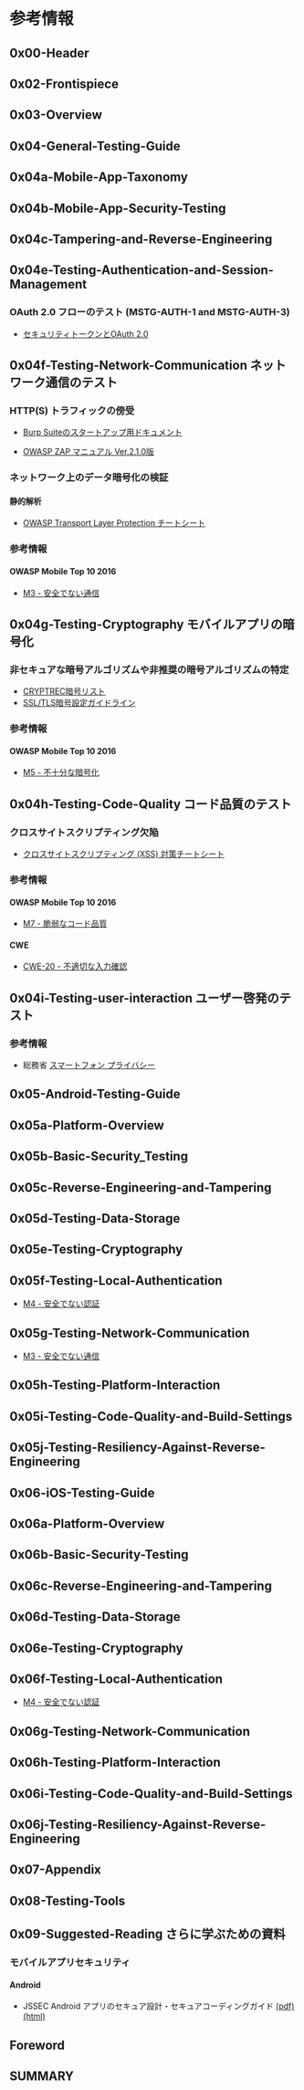 
# 参考情報

## 0x00-Header

## 0x02-Frontispiece

## 0x03-Overview

## 0x04-General-Testing-Guide

## 0x04a-Mobile-App-Taxonomy

## 0x04b-Mobile-App-Security-Testing

## 0x04c-Tampering-and-Reverse-Engineering

## 0x04e-Testing-Authentication-and-Session-Management

### OAuth 2.0 フローのテスト (MSTG-AUTH-1 and MSTG-AUTH-3)

- [セキュリティトークンとOAuth 2.0](https://www.ipa.go.jp/security/awareness/vendor/programmingv2/contents/709.html)

## 0x04f-Testing-Network-Communication ネットワーク通信のテスト

### HTTP(S) トラフィックの傍受

- [Burp Suiteのスタートアップ用ドキュメント](https://github.com/burpsuitejapan/startup)

- [OWASP ZAP マニュアル Ver.2.1.0版](https://docs.google.com/file/d/0B1e1Cma1GUllazNUNVp6OWdGYzg/edit)

### ネットワーク上のデータ暗号化の検証

#### 静的解析

- [OWASP Transport Layer Protection チートシート](https://jpcertcc.github.io/OWASPdocuments/CheatSheets/TransportLayerProtection.html)

### 参考情報

#### OWASP Mobile Top 10 2016

- [M3 - 安全でない通信](https://coky-t.github.io/owasp-mobile-top10-2016-ja/Mobile_Top_10_2016-M3-Insecure_Communication.html)

## 0x04g-Testing-Cryptography モバイルアプリの暗号化

### 非セキュアな暗号アルゴリズムや非推奨の暗号アルゴリズムの特定

- [CRYPTREC暗号リスト](http://www.cryptrec.go.jp/list/cryptrec-ls-0001-2012r4.pdf)
- [SSL/TLS暗号設定ガイドライン](http://www.cryptrec.go.jp/report/cryptrec-gl-3001-2.0.pdf)

### 参考情報

#### OWASP Mobile Top 10 2016

- [M5 - 不十分な暗号化](https://coky-t.github.io/owasp-mobile-top10-2016-ja/Mobile_Top_10_2016-M5-Insufficient_Cryptography.html)

## 0x04h-Testing-Code-Quality コード品質のテスト

### クロスサイトスクリプティング欠陥

- [クロスサイトスクリプティング (XSS) 対策チートシート](https://jpcertcc.github.io/OWASPdocuments/CheatSheets/XSSPrevention.html) 

### 参考情報

#### OWASP Mobile Top 10 2016

- [M7 - 脆弱なコード品質](https://coky-t.github.io/owasp-mobile-top10-2016-ja/Mobile_Top_10_2016-M7-Poor_Code_Quality.html)

#### CWE

- [CWE-20 - 不適切な入力確認](https://jvndb.jvn.jp/ja/cwe/CWE-20.html)

## 0x04i-Testing-user-interaction ユーザー啓発のテスト

### 参考情報

- 総務省 [スマートフォン プライバシー](http://www.soumu.go.jp/main_sosiki/joho_tsusin/d_syohi/smartphone_privacy.html)

## 0x05-Android-Testing-Guide

## 0x05a-Platform-Overview

## 0x05b-Basic-Security_Testing

## 0x05c-Reverse-Engineering-and-Tampering

## 0x05d-Testing-Data-Storage

## 0x05e-Testing-Cryptography

## 0x05f-Testing-Local-Authentication

- [M4 - 安全でない認証](https://coky-t.github.io/owasp-mobile-top10-2016-ja/Mobile_Top_10_2016-M4-Insecure_Authentication.html)

## 0x05g-Testing-Network-Communication

- [M3 - 安全でない通信](https://coky-t.github.io/owasp-mobile-top10-2016-ja/Mobile_Top_10_2016-M3-Insecure_Communication.html)

## 0x05h-Testing-Platform-Interaction

## 0x05i-Testing-Code-Quality-and-Build-Settings

## 0x05j-Testing-Resiliency-Against-Reverse-Engineering

## 0x06-iOS-Testing-Guide

## 0x06a-Platform-Overview

## 0x06b-Basic-Security-Testing

## 0x06c-Reverse-Engineering-and-Tampering

## 0x06d-Testing-Data-Storage

## 0x06e-Testing-Cryptography

## 0x06f-Testing-Local-Authentication

- [M4 - 安全でない認証](https://coky-t.github.io/owasp-mobile-top10-2016-ja/Mobile_Top_10_2016-M4-Insecure_Authentication.html)

## 0x06g-Testing-Network-Communication

## 0x06h-Testing-Platform-Interaction

## 0x06i-Testing-Code-Quality-and-Build-Settings

## 0x06j-Testing-Resiliency-Against-Reverse-Engineering

## 0x07-Appendix

## 0x08-Testing-Tools

## 0x09-Suggested-Reading さらに学ぶための資料

### モバイルアプリセキュリティ

#### Android

- JSSEC Android アプリのセキュア設計・セキュアコーディングガイド [(pdf)](https://www.jssec.org/dl/android_securecoding.pdf) [(html)](https://www.jssec.org/dl/android_securecoding/index.html)

## Foreword

## SUMMARY
